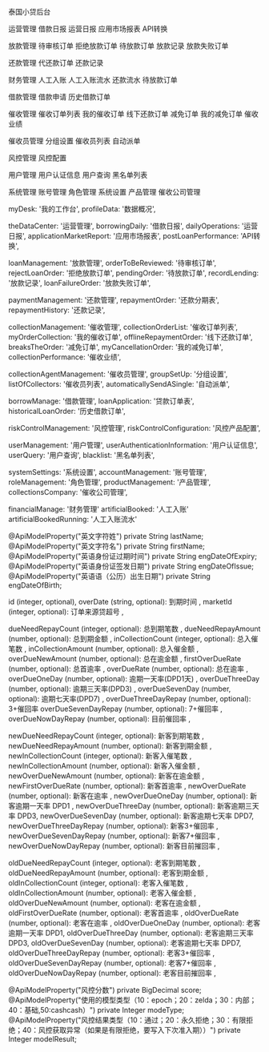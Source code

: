 泰国小贷后台

运营管理
借款日报
运营日报
应用市场报表
API转换

放款管理
待审核订单
拒绝放款订单
待放款订单
放款记录
放款失败订单

还款管理
代还款订单
还款记录

财务管理
人工入账
人工入账流水
还款流水
待放款订单

借款管理
借款申请
历史借款订单

催收管理
催收订单列表
我的催收订单
线下还款订单
减免订单
我的减免订单
催收业绩

催收员管理
分组设置
催收员列表
自动派单

风控管理
风控配置

用户管理
用户认证信息
用户查询
黑名单列表

系统管理
账号管理
角色管理
系统设置
产品管理
催收公司管理

myDesk: '我的工作台',
  profileData: '数据概况',

theDataCenter: '运营管理',
  borrowingDaily: '借款日报',
  dailyOperations: '运营日报',
  applicationMarketReport: '应用市场报表',
  postLoanPerformance: 'API转换',

loanManagement: '放款管理',
  orderToBeReviewed: '待审核订单',
  rejectLoanOrder: '拒绝放款订单',
  pendingOrder: '待放款订单',
  recordLending: '放款记录',
  loanFailureOrder: '放款失败订单',

paymentManagement: '还款管理',
  repaymentOrder: '还款分期表',
  repaymentHistory: '还款记录',

collectionManagement: '催收管理',
  collectionOrderList: '催收订单列表',
  myOrderCollection: '我的催收订单',
  offlineRepaymentOrder: '线下还款订单',
  breaksTheOrder: '减免订单',
  myCancellationOrder: '我的减免订单',
  collectionPerformance: '催收业绩',

collectionAgentManagement: '催收员管理',
  groupSetUp: '分组设置',
  listOfCollectors: '催收员列表',
  automaticallySendASingle: '自动派单',

borrowManage: '借款管理',
  loanApplication: '贷款订单表',
  historicalLoanOrder: '历史借款订单',

riskControlManagement: '风控管理',
  riskControlConfiguration: '风控产品配置',

userManagement: '用户管理',
  userAuthenticationInformation: '用户认证信息',
  userQuery: '用户查询',
  blacklist: '黑名单列表',

systemSettings: '系统设置',
  accountManagement: '账号管理',
  roleManagement: '角色管理',
  productManagement: '产品管理',
  collectionsCompany: '催收公司管理',

financialManage: '财务管理'
  artificialBooked: '人工入账'
  artificialBookedRunning: '人工入账流水'


@ApiModelProperty("英文字符姓")
private String lastName;
@ApiModelProperty("英文字符名")
private String firstName;
@ApiModelProperty("英语身份证过期时间")
private String engDateOfExpiry;
@ApiModelProperty("英语身份证签发日期")
private String engDateOfIssue;
@ApiModelProperty("英语语（公历）出生日期")
private String engDateOfBirth;



id (integer, optional),
overDate (string, optional): 到期时间 ,
marketId (integer, optional): 订单来源贷超号 ,

dueNeedRepayCount (integer, optional): 总到期笔数 ,
dueNeedRepayAmount (number, optional): 总到期金额 ,
inCollectionCount (integer, optional): 总入催笔数 ,
inCollectionAmount (number, optional): 总入催金额 ,
overDueNewAmount (number, optional): 总在逾金额 ,
firstOverDueRate (number, optional): 总首逾率 ,
overDueRate (number, optional): 总在逾率 ,
overDueOneDay (number, optional): 逾期一天率(DPD1天) ,
overDueThreeDay (number, optional): 逾期三天率(DPD3) ,
overDueSevenDay (number, optional): 逾期七天率(DPD7) ,
overDueThreeDayRepay (number, optional): 3+催回率
overDueSevenDayRepay (number, optional): 7+催回率 ,
overDueNowDayRepay (number, optional): 目前催回率 ,

newDueNeedRepayCount (integer, optional): 新客到期笔数 ,
newDueNeedRepayAmount (number, optional): 新客到期金额 ,
newInCollectionCount (integer, optional): 新客入催笔数 ,
newInCollectionAmount (number, optional): 新客入催金额 ,
newOverDueNewAmount (number, optional): 新客在逾金额 ,
newFirstOverDueRate (number, optional): 新客首逾率 ,
newOverDueRate (number, optional): 新客在逾率 ,
newOverDueOneDay (number, optional): 新客逾期一天率  DPD1 ,
newOverDueThreeDay (number, optional): 新客逾期三天率 DPD3,
newOverDueSevenDay (number, optional): 新客逾期七天率 DPD7,
newOverDueThreeDayRepay (number, optional): 新客3+催回率 ,
newOverDueSevenDayRepay (number, optional): 新客7+催回率 ,
newOverDueNowDayRepay (number, optional): 新客目前摧回率 ,

oldDueNeedRepayCount (integer, optional): 老客到期笔数 ,
oldDueNeedRepayAmount (number, optional): 老客到期金额 ,
oldInCollectionCount (integer, optional): 老客入催笔数 ,
oldInCollectionAmount (number, optional): 老客入催金额 ,
oldOverDueNewAmount (number, optional): 老客在逾金额 ,
oldFirstOverDueRate (number, optional): 老客首逾率 ,
oldOverDueRate (number, optional): 老客在逾率 ,
oldOverDueOneDay (number, optional): 老客逾期一天率 DPD1,
oldOverDueThreeDay (number, optional): 老客逾期三天率 DPD3,
oldOverDueSevenDay (number, optional): 老客逾期七天率 DPD7,
oldOverDueThreeDayRepay (number, optional): 老客3+催回率 ,
oldOverDueSevenDayRepay (number, optional): 老客7+催回率 ,
oldOverDueNowDayRepay (number, optional): 老客目前摧回率 ,


@ApiModelProperty("风控分数")
private BigDecimal score;
@ApiModelProperty("使用的模型类型（10：epoch；20：zelda；30：内部；40：基础,50:cashcash）")
private Integer modeType;
@ApiModelProperty("风控结果类型（10：通过；20：永久拒绝；30：有限拒绝；40：风控获取异常（如果是有限拒绝，要写入下次准入期））")
private Integer modelResult;